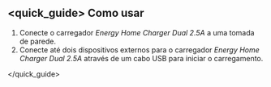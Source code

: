 ## <quick_guide> Como usar

1. Conecte o carregador *Energy Home Charger Dual 2.5A* a uma tomada de parede.
2. Conecte até dois dispositivos externos para o carregador *Energy Home Charger Dual 2.5A* através de um cabo USB para
iniciar o carregamento.

</quick_guide>
